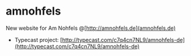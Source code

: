 # amnohfels
New website for Am Nohfels @[http://amnohfels.de](amnohfels.de)

* Typecast project: [http://typecast.com/c7q4cn7NL9/amnohfels-de](http://typecast.com/c7q4cn7NL9/amnohfels-de)
